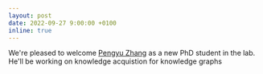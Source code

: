 ```yaml
---
layout: post
date: 2022-09-27 9:00:00 +0100
inline: true
---
```


We're pleased to welcome [Pengyu Zhang](https://www.linkedin.com/in/pengyuzhang03/) as a new PhD student in the lab. He'll be working on knowledge acquistion for knowledge graphs
